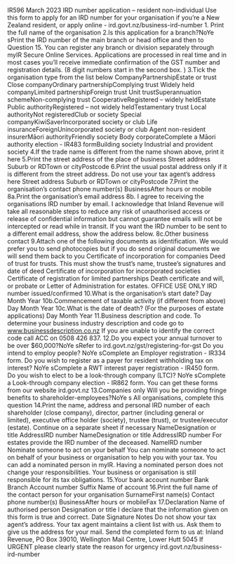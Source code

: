 IR596 March 2023 IRD number application – resident non-individual Use this form to apply for an IRD number for your organisation if you’re a New Zealand resident, or apply online - ird.govt.nz/business-ird-number 1. Print the full name of the organisation 2.Is this application for a branch?NoYe sPrint the IRD number of the main branch or head office and then to Question 15. You can register any branch or division separately through myIR Secure Online Services. Applications are processed in real time and in most cases you’ll receive immediate confirmation of the GST number and registration details. (8 digit numbers start in the second box. ) 3.Tick the organisation type from the list below CompanyPartnershipEstate or trust Close companyOrdinary partnershipComplying trust Widely held companyLimited partnershipForeign trust Unit trustSuperannuation schemeNon-complying trust CooperativeRegistered – widely heldEstate Public authorityRegistered – not widely heldTestamentary trust Local authorityNot registeredClub or society Special companyKiwiSaverIncorporated society or club Life insuranceForeignUnincorporated society or club Agent non-resident insurerMāori authorityFriendly society Body corporateComplete a Māori authority election - IR483 formBuilding society Industrial and provident society 4.If the trade name is different from the name shown above, print it here 5.Print the street address of the place of business Street address Suburb or RDTown or cityPostcode 6.Print the usual postal address only if it is different from the street address. Do not use your tax agent’s address here Street address Suburb or RDTown or cityPostcode 7.Print the organisation’s contact phone number(s) BusinessAfter hours or mobile 8a.Print the organisation’s email address 8b. I agree to receiving the organisations IRD number by email. I acknowledge that Inland Revenue will take all reasonable steps to reduce any risk of unauthorised access or release of confidential information but cannot guarantee emails will not be intercepted or read while in transit. If you want the IRD number to be sent to a different email address, show the address below. 8c.Other business contact 9.Attach one of the following documents as identification. We would prefer you to send photocopies but if you do send original documents we will send them back to you Certificate of incorporation for companies Deed of trust for trusts. This must show the trust’s name, trustee’s signatures and date of deed Certificate of incorporation for incorporated societies Certificate of registration for limited partnerships Death certificate and will, or probate or Letter of Administration for estates. OFFICE USE ONLY IRD number issued/confirmed 10.What is the organisation’s start date? Day Month Year 10b.Commencement of taxable activity (if different from above) Day Month Year 10c.What is the date of death? (For the purposes of estate applications) Day Month Year 11.Business description and code. To determine your business industry description and code go to www.businessdescription.co.nz If you are unable to identify the correct code call ACC on 0508 426 837. 12.Do you expect your annual turnover to be over $60,000?NoYe sRefer to ird.govt.nz/gst/registering-for-gst Do you intend to employ people? NoYe sComplete an Employer registration - IR334 form. Do you wish to register as a payer for resident withholding tax on interest? NoYe sComplete a RWT interest payer registration - IR450 form. Do you wish to elect to be a look-through company (LTC)? NoYe sComplete a Look-through company election - IR862 form. You can get these forms from our website ird.govt.nz 13.Companies only Will you be providing fringe benefits to shareholder-employees?NoYe s All organisations, complete this question 14.Print the name, address and personal IRD number of each shareholder (close company), director, partner (including general or limited), executive office holder (society), trustee (trust), or trustee/executor (estate). Continue on a separate sheet if necessary NameDesignation or title AddressIRD number NameDesignation or title AddressIRD number For estates provide the IRD number of the deceased. NameIRD number Nominate someone to act on your behalf You can nominate someone to act on behalf of your business or organisation to help you with your tax. You can add a nominated person in myIR. Having a nominated person does not change your responsibilities. Your business or organisation is still responsible for its tax obligations. 15.Your bank account number Bank Branch Account number Suffix Name of account 16.Print the full name of the contact person for your organisation SurnameFirst name(s) Contact phone number(s) BusinessAfter hours or mobileFax 17.Declaration Name of authorised person Designation or title I declare that the information given on this form is true and correct. Date Signature Notes Do not show your tax agent’s address. Your tax agent maintains a client list with us. Ask them to give us the address for your mail. Send the completed form to us at: Inland Revenue, PO Box 39010, Wellington Mail Centre, Lower Hutt 5045 If URGENT please clearly state the reason for urgency ird.govt.nz/business-ird-number